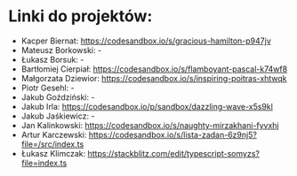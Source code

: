 # Linki do projektów:
* Kacper Biernat: https://codesandbox.io/s/gracious-hamilton-p947jv
* Mateusz Borkowski: -
* Łukasz Borsuk: -
* Bartłomiej Cierpiał: https://codesandbox.io/s/flamboyant-pascal-k74wf8
* Małgorzata Dziewior: https://codesandbox.io/s/inspiring-poitras-xhtwqk
* Piotr Gesehl: -
* Jakub Goździński: -
* Jakub Irla: https://codesandbox.io/p/sandbox/dazzling-wave-x5s9kl
* Jakub Jaśkiewicz: -
* Jan Kalinkowski: https://codesandbox.io/s/naughty-mirzakhani-fyvxhj
* Artur Karczewski: https://codesandbox.io/s/lista-zadan-6z9nj5?file=/src/index.ts
* Łukasz Klimczak: https://stackblitz.com/edit/typescript-somyzs?file=index.ts

